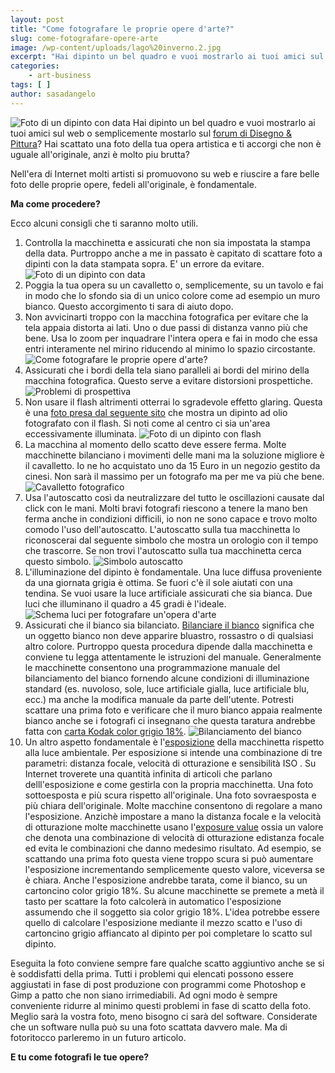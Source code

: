 ```yaml
---
layout: post
title: "Come fotografare le proprie opere d'arte?"
slug: come-fotografare-opere-arte
image: /wp-content/uploads/lago%20inverno.2.jpg
excerpt: "Hai dipinto un bel quadro e vuoi mostrarlo ai tuoi amici sul web o semplicemente mostarlo sul forum di Disegno &amp; Pittura? Hai scattato una foto della"
categories:
    - art-business
tags: [ ]
author: sasadangelo
---
```


![Foto di un dipinto con data](https://www.disegnoepittura.it/wp-content/uploads/lago%20inverno.2.jpg "Foto di un dipinto con data") Hai dipinto un bel quadro e vuoi mostrarlo ai tuoi amici sul web o semplicemente mostarlo sul [forum di Disegno & Pittura](http://forum.disegnoepittura.it/)? Hai scattato una foto della tua opera artistica e ti accorgi che non è uguale all'originale, anzi è molto piu brutta?

Nell'era di Internet molti artisti si promuovono su web e riuscire a fare belle foto delle proprie opere, fedeli all'originale, è fondamentale.

**Ma come procedere?**

Ecco alcuni consigli che ti saranno molto utili.

1. Controlla la macchinetta e assicurati che non sia impostata la stampa della data. Purtroppo anche a me in passato è capitato di scattare foto a dipinti con la data stampata sopra. E' un errore da evitare. ![Foto di un dipinto con data](https://www.disegnoepittura.it/wp-content/uploads/lago%20inverno.2.jpg "Foto di un dipinto con data")
2. Poggia la tua opera su un cavalletto o, semplicemente, su un tavolo e fai in modo che lo sfondo sia di un unico colore come ad esempio un muro bianco. Questo accorgimento ti sara di aiuto dopo.
3. Non avvicinarti troppo con la macchina fotografica per evitare che la tela appaia distorta ai lati. Uno o due passi di distanza vanno più che bene. Usa lo zoom per inquadrare l'intera opera e fai in modo che essa entri interamente nel mirino riducendo al minimo lo spazio circostante. ![Come fotografare le proprie opere d'arte?](https://www.disegnoepittura.it/wp-content/uploads/come-fotografare-opere-arte.jpg "Come fotografare le proprie opere d'arte?")
4. Assicurati che i bordi della tela siano paralleli ai bordi del mirino della macchina fotografica. Questo serve a evitare distorsioni prospettiche. ![Problemi di prospettiva](https://www.disegnoepittura.it/wp-content/uploads/come-fotografare-opere-arte-prospettiva.jpg "Problemi di prospettiva")
5. Non usare il flash altrimenti otterrai lo sgradevole effetto glaring. Questa è una [foto presa dal seguente sito](https://www.davideaves.co.uk/PhotoTips/OilPaintPhoto.html) che mostra un dipinto ad olio fotografato con il flash. Si noti come al centro ci sia un'area eccessivamente illuminata. ![Foto di un dipinto con flash](https://www.disegnoepittura.it/wp-content/uploads/foto-glaring.jpg "Foto di un dipinto con flash")
6. La macchina al momento dello scatto deve essere ferma. Molte macchinette bilanciano i movimenti delle mani ma la soluzione migliore è il cavalletto. Io ne ho acquistato uno da 15 Euro in un negozio gestito da cinesi. Non sarà il massimo per un fotografo ma per me va più che bene. ![Cavalletto fotografico](https://www.disegnoepittura.it/wp-content/uploads/cavalletto-fotografico.jpg "Cavalletto fotografico")
7. Usa l'autoscatto così da neutralizzare del tutto le oscillazioni causate dal click con le mani. Molti bravi fotografi riescono a tenere la mano ben ferma anche in condizioni difficili, io non ne sono capace e trovo molto comodo l'uso dell'autoscatto. L'autoscatto sulla tua macchinetta lo riconoscerai dal seguente simbolo che mostra un orologio con il tempo che trascorre. Se non trovi l'autoscatto sulla tua macchinetta cerca questo simbolo. ![Simbolo autoscatto](https://www.disegnoepittura.it/wp-content/uploads/simbolo-autoscatto.jpg "Simbolo autoscatto")
8. L'illuminazione del dipinto è fondamentale. Una luce diffusa proveniente da una giornata grigia è ottima. Se fuori c'è il sole aiutati con una tendina. Se vuoi usare la luce artificiale assicurati che sia bianca. Due luci che illuminano il quadro a 45 gradi è l'ideale. ![Schema luci per fotografare un'opera d'arte](https://www.disegnoepittura.it/wp-content/uploads/schema-luci-fotografare-opera-arte1.jpg "Schema luci per fotografare un'opera d'arte")
9. Assicurati che il bianco sia bilanciato. [Bilanciare il bianco](http://www.marcotogni.it/bilanciamento-del-bianco/) significa che un oggetto bianco non deve apparire bluastro, rossastro o di qualsiasi altro colore. Purtroppo questa procedura dipende dalla macchinetta e conviene tu legga attentamente le istruzioni del manuale. Generalmente le macchinette consentono una programmazione manuale del bilanciamento del bianco fornendo alcune condizioni di illuminazione standard (es. nuvoloso, sole, luce artificiale gialla, luce artificiale blu, ecc.) ma anche la modifica manuale da parte dell'utente. Potresti scattare una prima foto e verificare che il muro bianco appaia realmente bianco anche se i fotografi ci insegnano che questa taratura andrebbe fatta con [carta Kodak color grigio 18%](http://www.lastolite.com/ezybalance.php). ![Bilanciamento del bianco](https://www.disegnoepittura.it/wp-content/uploads/bilanciamento-bianco.jpg "Bilanciamento del bianco")
10. Un altro aspetto fondamentale è l'[esposizione](https://www.dphoto.it/corso-fotografia/esposizione-corretta-il-triangolo-che-la-regola.html) della macchinetta rispetto alla luce ambientale. Per esposizione si intende una combinazione di tre parametri: distanza focale, velocità di otturazione e sensibilità ISO . Su Internet troverete una quantità infinita di articoli che parlano delll'esposizione e come gestirla con la propria macchinetta. Una foto sottoesposta e più scura rispetto all'originale. Una foto sovraesposta e più chiara dell'originale. Molte macchine consentono di regolare a mano l'esposizione. Anzichè impostare a mano la distanza focale e la velocità di otturazione molte macchinette usano l'[exposure value](https://en.wikipedia.org/wiki/Exposure_value) ossia un valore che denota una combinazione di velocità di otturazione edistanza focale ed evita le combinazioni che danno medesimo risultato. Ad esempio, se scattando una prima foto questa viene troppo scura si può aumentare l'esposizione incrementando semplicemente questo valore, viceversa se è chiara. Anche l'esposizione andrebbe tarata, come il bianco, su un cartoncino color grigio 18%. Su alcune macchinette se premete a metà il tasto per scattare la foto calcolerà in automatico l'esposizione assumendo che il soggetto sia color grigio 18%. L'idea potrebbe essere quello di calcolare l'esposizione mediante il mezzo scatto e l'uso di cartoncino grigio affiancato al dipinto per poi completare lo scatto sul dipinto.

Eseguita la foto conviene sempre fare qualche scatto aggiuntivo anche se si è soddisfatti della prima. Tutti i problemi qui elencati possono essere aggiustati in fase di post produzione con programmi come Photoshop e Gimp a patto che non siano irrimediabili. Ad ogni modo è sempre conveniente ridurre al minimo questi problemi in fase di scatto della foto. Meglio sarà la vostra foto, meno bisogno ci sarà del software. Considerate che un software nulla può su una foto scattata davvero male. Ma di fotoritocco parleremo in un futuro articolo.

**E tu come fotografi le tue opere?**

